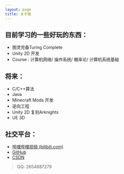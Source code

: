 ```yaml
---
layout: page
title: 关于我 
---
```

## 目前学习的一些好玩的东西：

- 图灵完备Turing Complete  
- Unity 2D  开发
- Course : 计算机网络/ 操作系统/ 概率论/ 计算机系统基础 



## 将来：

- C/C++算法
- Java 
- Minecraft Mods 开发
- 逆向工程
- Unity 2D 复刻Arknights
- UE 3D

## 社交平台：
 - [哔哩哔哩视频 (bilibili.com)](https://space.bilibili.com/439305206)
 - [GitHub](https://github.com/violet-wdream)
 - [CSDN](https://blog.csdn.net/ZENGYIS) 
 > QQ: 2654887279


